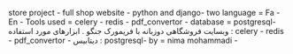﻿store project -
full shop website - python and django-
two language = Fa - En -
Tools used = celery - redis - pdf_convertor - 
database = postgresql-
وبسایت فروشگاهی دوزبانه با فریمورک جنگو .
ابزارهای مورد استفاده : celery - redis - pdf_convertor - 
دیتابیس : postgresql-
by = nima mohammadi -
